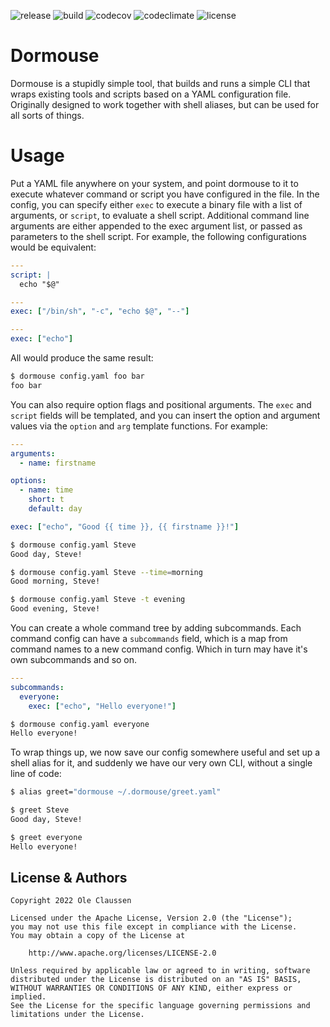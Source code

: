 ![release](https://img.shields.io/github/v/release/wabenet/dormouse?sort=semver)
![build](https://img.shields.io/github/workflow/status/wabenet/dormouse/CI?logo=github)
![codecov](https://img.shields.io/codecov/c/github/wabenet/dormouse?logo=codecov)
![codeclimate](https://img.shields.io/codeclimate/maintainability/wabenet/dormouse?logo=codeclimate)
![license](https://img.shields.io/github/license/wabenet/dormouse)

# Dormouse

Dormouse is a stupidly simple tool, that builds and runs a simple CLI that wraps
existing tools and scripts based on a YAML configuration file. Originally
designed to work together with shell aliases, but can be used for all sorts of
things.

# Usage

Put a YAML file anywhere on your system, and point dormouse to it to execute
whatever command or script you have configured in the file. In the config, you
can specify either `exec` to execute a binary file with a list of arguments, or
`script`, to evaluate a shell script. Additional command line arguments are
either appended to the exec argument list, or passed as parameters to the shell
script. For example, the following configurations would be equivalent:

```yaml
---
script: |
  echo "$@"

---
exec: ["/bin/sh", "-c", "echo $@", "--"]

---
exec: ["echo"]

```

All would produce the same result:

```bash
$ dormouse config.yaml foo bar
foo bar
```

You can also require option flags and positional arguments. The `exec` and
`script` fields will be templated, and you can insert the option and argument
values via the `option` and `arg` template functions. For example:

```yaml
---
arguments:
  - name: firstname

options:
  - name: time
    short: t
    default: day

exec: ["echo", "Good {{ time }}, {{ firstname }}!"]
```

```bash
$ dormouse config.yaml Steve
Good day, Steve!

$ dormouse config.yaml Steve --time=morning
Good morning, Steve!

$ dormouse config.yaml Steve -t evening
Good evening, Steve!
```

You can create a whole command tree by adding subcommands. Each command config
can have a `subcommands` field, which is a map from command names to a new
command config. Which in turn may have it's own subcommands and so on.

```yaml
---
subcommands:
  everyone:
    exec: ["echo", "Hello everyone!"]
```

```bash
$ dormouse config.yaml everyone
Hello everyone!
```

To wrap things up, we now save our config somewhere useful and set up a shell
alias for it, and suddenly we have our very own CLI, without a single line of code:

```bash
$ alias greet="dormouse ~/.dormouse/greet.yaml"

$ greet Steve
Good day, Steve!

$ greet everyone
Hello everyone!
```

## License & Authors

```text
Copyright 2022 Ole Claussen

Licensed under the Apache License, Version 2.0 (the "License");
you may not use this file except in compliance with the License.
You may obtain a copy of the License at

    http://www.apache.org/licenses/LICENSE-2.0

Unless required by applicable law or agreed to in writing, software
distributed under the License is distributed on an "AS IS" BASIS,
WITHOUT WARRANTIES OR CONDITIONS OF ANY KIND, either express or implied.
See the License for the specific language governing permissions and
limitations under the License.
```
